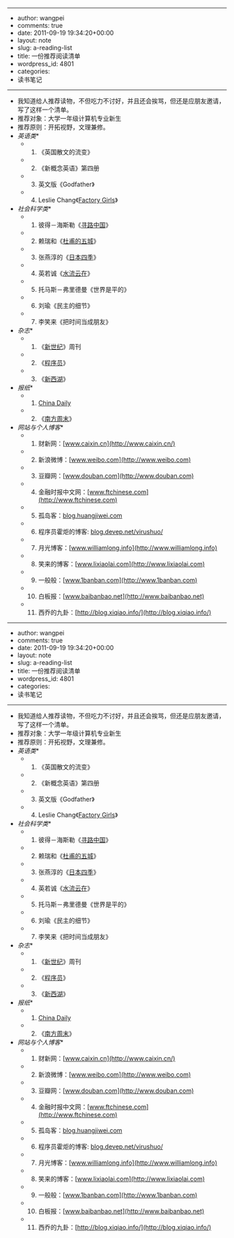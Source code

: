 - --
- author: wangpei
- comments: true
- date: 2011-09-19 19:34:20+00:00
- layout: note
- slug: a-reading-list
- title: 一份推荐阅读清单
- wordpress_id: 4801
- categories:
- 读书笔记
- --
- 我知道给人推荐读物，不但吃力不讨好，并且还会挨骂，但还是应朋友邀请，写了这样一个清单。
- 推荐对象：大学一年级计算机专业新生
- 推荐原则：开拓视野，文理兼修。
- *英语类**
    - 1. 《英国散文的流变》
    - 2. 《新概念英语》第四册
    - 3. 英文版《Godfather》
    - 4. Leslie Chang《[Factory Girls](http://baibanbao.net/reader/factory-girls/)》
- *社会科学类**
    - 1. 彼得－海斯勒《[寻路中国](http://baibanbao.net/nonfiction/book-review-on-country-driving/)》
    - 2. 赖瑞和《[杜甫的五城](http://baibanbao.net/reader/dufus-five-cities/)》
    - 3. 张燕淳的《[日本四季](http://baibanbao.net/nonfiction/four-seasons-in-japan/)》
    - 4. 英若诚《[水流云在](http://baibanbao.net/reader/on-voices-carry/)》
    - 5. 托马斯－弗里德曼《世界是平的》
    - 6. 刘瑜《民主的细节》
    - 7. 李笑来《把时间当成朋友》
- *杂志**
    - 1. 《[新世纪](http://www.infzm.com/)》周刊
    - 2. 《[程序员](http://www.programmer.com.cn/)》
    - 3. 《[新西湖](http://blog.sina.com.cn/u/1717595530)》
- *报纸**
    - 1. [China Daily](http://europe.chinadaily.com.cn/)
    - 2. 《[南方周末](http://www.infzm.com/)》
- *网站与个人博客**
    - 1. 财新网：[www.caixin.cn](http://www.caixin.cn/)
    - 2. 新浪微博：[www.weibo.com](http://www.weibo.com)
    - 3. 豆瓣网：[www.douban.com](http://www.douban.com)
    - 4. 金融时报中文网：[www.ftchinese.com](http://www.ftchinese.com)
    - 5. 孤岛客：[blog.huangjiwei.com](http://blog.huangjiwei.com)
    - 6. 程序员霍炬的博客: [blog.devep.net/virushuo/](http://blog.devep.net/virushuo/)
    - 7. 月光博客：[www.williamlong.info](http://www.williamlong.info)
    - 8. 笑来的博客：[www.lixiaolai.com](http://www.lixiaolai.com)
    - 9. 一般般：[www.1banban.com](http://www.1banban.com)
    - 10. 白板报：[www.baibanbao.net](http://www.baibanbao.net)
    - 11. 西乔的九卦：[http://blog.xiqiao.info/](http://blog.xiqiao.info/)
- --
- author: wangpei
- comments: true
- date: 2011-09-19 19:34:20+00:00
- layout: note
- slug: a-reading-list
- title: 一份推荐阅读清单
- wordpress_id: 4801
- categories:
- 读书笔记
- --
- 我知道给人推荐读物，不但吃力不讨好，并且还会挨骂，但还是应朋友邀请，写了这样一个清单。
- 推荐对象：大学一年级计算机专业新生
- 推荐原则：开拓视野，文理兼修。
- *英语类**
    - 1. 《英国散文的流变》
    - 2. 《新概念英语》第四册
    - 3. 英文版《Godfather》
    - 4. Leslie Chang《[Factory Girls](http://baibanbao.net/reader/factory-girls/)》
- *社会科学类**
    - 1. 彼得－海斯勒《[寻路中国](http://baibanbao.net/nonfiction/book-review-on-country-driving/)》
    - 2. 赖瑞和《[杜甫的五城](http://baibanbao.net/reader/dufus-five-cities/)》
    - 3. 张燕淳的《[日本四季](http://baibanbao.net/nonfiction/four-seasons-in-japan/)》
    - 4. 英若诚《[水流云在](http://baibanbao.net/reader/on-voices-carry/)》
    - 5. 托马斯－弗里德曼《世界是平的》
    - 6. 刘瑜《民主的细节》
    - 7. 李笑来《把时间当成朋友》
- *杂志**
    - 1. 《[新世纪](http://www.infzm.com/)》周刊
    - 2. 《[程序员](http://www.programmer.com.cn/)》
    - 3. 《[新西湖](http://blog.sina.com.cn/u/1717595530)》
- *报纸**
    - 1. [China Daily](http://europe.chinadaily.com.cn/)
    - 2. 《[南方周末](http://www.infzm.com/)》
- *网站与个人博客**
    - 1. 财新网：[www.caixin.cn](http://www.caixin.cn/)
    - 2. 新浪微博：[www.weibo.com](http://www.weibo.com)
    - 3. 豆瓣网：[www.douban.com](http://www.douban.com)
    - 4. 金融时报中文网：[www.ftchinese.com](http://www.ftchinese.com)
    - 5. 孤岛客：[blog.huangjiwei.com](http://blog.huangjiwei.com)
    - 6. 程序员霍炬的博客: [blog.devep.net/virushuo/](http://blog.devep.net/virushuo/)
    - 7. 月光博客：[www.williamlong.info](http://www.williamlong.info)
    - 8. 笑来的博客：[www.lixiaolai.com](http://www.lixiaolai.com)
    - 9. 一般般：[www.1banban.com](http://www.1banban.com)
    - 10. 白板报：[www.baibanbao.net](http://www.baibanbao.net)
    - 11. 西乔的九卦：[http://blog.xiqiao.info/](http://blog.xiqiao.info/)
